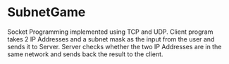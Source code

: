 # SubnetGame

Socket Programming implemented using TCP and UDP. Client program takes 2 IP Addresses and a subnet mask as the input from the user and sends it to Server. Server checks whether the two IP Addresses are in the same network and sends back the result to the client.
